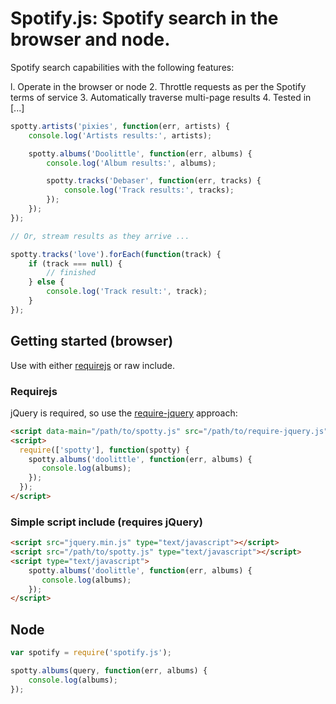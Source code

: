 # Spotify.js: Spotify search in the browser and node.

Spotify search capabilities with the following features:

l.  Operate in the browser or node
2.  Throttle requests as per the Spotify terms of service
3.  Automatically traverse multi-page results
4.  Tested in [...]

```js
spotty.artists('pixies', function(err, artists) {
    console.log('Artists results:', artists);

    spotty.albums('Doolittle', function(err, albums) {
        console.log('Album results:', albums);

        spotty.tracks('Debaser', function(err, tracks) {
            console.log('Track results:', tracks);
        });
    });
});

// Or, stream results as they arrive ...

spotty.tracks('love').forEach(function(track) {
    if (track === null) {
        // finished
    } else {
        console.log('Track result:', track);
    }
});
```

## Getting started (browser)

Use with either [requirejs](http://requirejs.org/) or raw include.

### Requirejs

jQuery is required, so use the [require-jquery](http://requirejs.org/docs/jquery.html) approach:

```html
<script data-main="/path/to/spotty.js" src="/path/to/require-jquery.js"></script>
<script>
  require(['spotty'], function(spotty) {
    spotty.albums('doolittle', function(err, albums) {
       console.log(albums);
    });
  });
</script>
```

### Simple script include (requires jQuery)

```html
<script src="jquery.min.js" type="text/javascript"></script>
<script src="/path/to/spotty.js" type="text/javascript"></script>
<script type="text/javascript">
    spotty.albums('doolittle', function(err, albums) {
       console.log(albums);
    });
</script>
```

## Node

```js
var spotify = require('spotify.js');

spotty.albums(query, function(err, albums) {
    console.log(albums);
});
```

